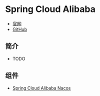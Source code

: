 # Spring Cloud Alibaba

- [官网](https://spring.io/projects/spring-cloud-alibaba)
- [GitHub](https://github.com/alibaba/spring-cloud-alibaba)



## 简介

- TODO



## 组件

- [Spring Cloud Alibaba Nacos](spring-cloud-nacos.md)



